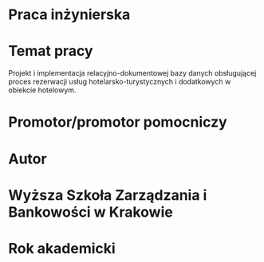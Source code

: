 # Praca inżynierska

# Temat pracy

<p>Projekt i implementacja relacyjno-dokumentowej bazy danych obsługującej proces rezerwacji usług hotelarsko-turystycznych i dodatkowych w obiekcie hotelowym.
</p>

# Promotor/promotor pomocniczy

<p> </p>

# Autor

# Wyższa Szkoła Zarządzania i Bankowości w Krakowie

# Rok akademicki
